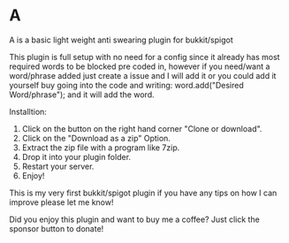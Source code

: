 # A
A is a basic light weight anti swearing plugin for bukkit/spigot

This plugin is full setup with no need for a config since it already has most required words to be blocked pre coded in, 
however if you need/want a word/phrase added just create a issue and I will add it or you could add it yourself buy going into the code and writing: 
word.add("Desired Word/phrase"); and it will add the word.

Installtion:
1. Click on the button on the right hand corner "Clone or download".
2. Click on the "Download as a zip" Option.
3. Extract the zip file with a program like 7zip.
4. Drop it into your plugin folder.
5. Restart your server.
6. Enjoy!

This is my very first bukkit/spigot plugin if you have any tips on how I can improve please let me know!

Did you enjoy this plugin and want to buy me a coffee? Just click the sponsor button to donate!
